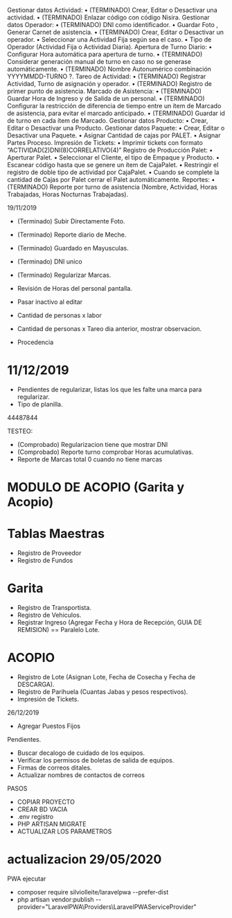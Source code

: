Gestionar datos Actividad:
•	(TERMINADO) Crear, Editar o Desactivar una actividad. 
•	(TERMINADO) Enlazar código con código Nisira.
Gestionar datos Operador:
•	(TERMINADO) DNI como identificador.
•	Guardar Foto , Generar Carnet de asistencia.
•	(TERMINADO) Crear, Editar o Desactivar un operador.
•	Seleccionar una Actividad Fija según sea el caso.
•	Tipo de Operador (Actividad Fija o Actividad Diaria).
Apertura de Turno Diario:
•	Configurar Hora automática para apertura de turno.
•	(TERMINADO) Considerar generación manual de turno en caso no se generase automáticamente.
•	(TERMINADO) Nombre Autonumérico combinación YYYYMMDD-TURNO ?.
Tareo de Actividad:
•	(TERMINADO) Registrar Actividad, Turno de asignación y operador.
•	(TERMINADO) Registro de primer punto de asistencia.
Marcado de Asistencia:
•	(TERMINADO) Guardar Hora de Ingreso y de Salida de un personal.
•	(TERMINADO) Configurar la restricción de diferencia de tiempo entre un ítem de Marcado de asistencia, para evitar el marcado anticipado.
•	(TERMINADO) Guardar id de turno en cada ítem de Marcado.
Gestionar datos Producto:
•	Crear, Editar o Desactivar una Producto.
Gestionar datos Paquete:
•	Crear, Editar o Desactivar una Paquete.
•	Asignar Cantidad de cajas por PALET.
•	Asignar Partes Proceso.
Impresión de Tickets:
•	Imprimir tickets con formato “ACTIVIDAD(2)DNI(8)CORRELATIVO(4)”
Registro de Producción Palet:
•	Aperturar Palet.
•	Seleccionar el Cliente, el tipo de Empaque y Producto.
•	Escanear código hasta que se genere un ítem de CajaPalet.
•	Restringir el registro de doble tipo de actividad por CajaPalet.
•	Cuando se complete la cantidad de Cajas por Palet cerrar el Palet automáticamente.
Reportes:
•	(TERMINADO) Reporte por turno de asistencia (Nombre, Actividad, Horas Trabajadas, Horas Nocturnas Trabajadas).

19/11/2019

* (Terminado) Subir Directamente Foto.
* (Terminado) Reporte diario de Meche.
* (Terminado) Guardado en Mayusculas.
* (Terminado) DNI unico
* (Terminado) Regularizar Marcas.
* Revisión de Horas del personal pantalla.
* Pasar inactivo al editar

* Cantidad de personas x labor
* Cantidad de personas x Tareo dia anterior, mostrar observacion.
* Procedencia

11/12/2019
============
* Pendientes de regularizar, listas los que les falte una marca para regularizar.
* Tipo de planilla.

44487844

TESTEO:
* (Comprobado) Regularizacion tiene que mostrar DNI
* (Comprobado) Reporte turno comprobar Horas acumulativas.
* Reporte de Marcas total 0 cuando no tiene marcas



MODULO DE ACOPIO (Garita y Acopio)
=======
# Tablas Maestras
* Registro de Proveedor
* Registro de Fundos
# Garita
* Registro de Transportista.
* Registro de Vehiculos.
* Registrar Ingreso (Agregar Fecha y Hora de Recepción, GUIA DE REMISION) == Paralelo Lote.
# ACOPIO
* Registro de Lote (Asignan Lote, Fecha de Cosecha y Fecha de DESCARGA).
* Registro de Parihuela (Cuantas Jabas y pesos respectivos).
* Impresión de Tickets. 


26/12/2019
* Agregar Puestos Fijos






Pendientes.

* Buscar decalogo de cuidado de los equipos.
* Verificar los permisos de boletas de salida de equipos.
* Firmas de correos ditales.
* Actualizar nombres de contactos de correos

PASOS

* COPIAR PROYECTO
* CREAR BD VACIA
* .env registro
* PHP ARTISAN MIGRATE
* ACTUALIZAR LOS PARAMETROS


# actualizacion 29/05/2020
PWA ejecutar
* composer require silviolleite/laravelpwa --prefer-dist
* php artisan vendor:publish --provider="LaravelPWA\Providers\LaravelPWAServiceProvider"